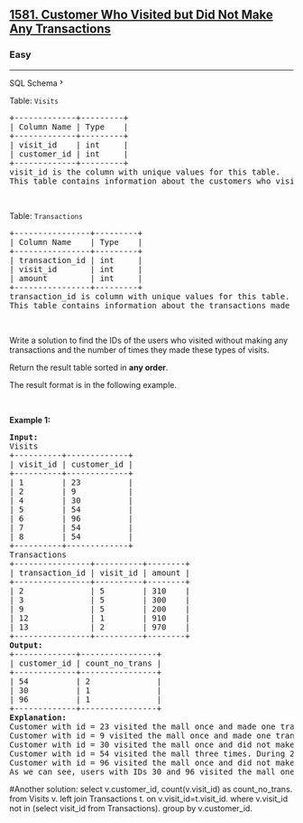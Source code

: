 <h2><a href="https://leetcode.com/problems/customer-who-visited-but-did-not-make-any-transactions/">1581. Customer Who Visited but Did Not Make Any Transactions</a></h2><h3>Easy</h3><hr><div class="sql-schema-wrapper__3VBi"><a class="sql-schema-link__3cEg">SQL Schema<svg viewBox="0 0 24 24" width="1em" height="1em" class="icon__1Md2"><path fill-rule="evenodd" d="M10 6L8.59 7.41 13.17 12l-4.58 4.59L10 18l6-6z"></path></svg></a></div><div><p>Table: <code>Visits</code></p>

<pre>+-------------+---------+
| Column Name | Type    |
+-------------+---------+
| visit_id    | int     |
| customer_id | int     |
+-------------+---------+
visit_id is the column with unique values for this table.
This table contains information about the customers who visited the mall.
</pre>

<p>&nbsp;</p>

<p>Table: <code>Transactions</code></p>

<pre>+----------------+---------+
| Column Name    | Type    |
+----------------+---------+
| transaction_id | int     |
| visit_id       | int     |
| amount         | int     |
+----------------+---------+
transaction_id is column with unique values for this table.
This table contains information about the transactions made during the visit_id.
</pre>

<p>&nbsp;</p>

<p>Write a&nbsp;solution to find the IDs of the users who visited without making any transactions and the number of times they made these types of visits.</p>

<p>Return the result table sorted in <strong>any order</strong>.</p>

<p>The&nbsp;result format is in the following example.</p>

<p>&nbsp;</p>
<p><strong class="example">Example 1:</strong></p>

<pre><strong>Input:</strong> 
Visits
+----------+-------------+
| visit_id | customer_id |
+----------+-------------+
| 1        | 23          |
| 2        | 9           |
| 4        | 30          |
| 5        | 54          |
| 6        | 96          |
| 7        | 54          |
| 8        | 54          |
+----------+-------------+
Transactions
+----------------+----------+--------+
| transaction_id | visit_id | amount |
+----------------+----------+--------+
| 2              | 5        | 310    |
| 3              | 5        | 300    |
| 9              | 5        | 200    |
| 12             | 1        | 910    |
| 13             | 2        | 970    |
+----------------+----------+--------+
<strong>Output:</strong> 
+-------------+----------------+
| customer_id | count_no_trans |
+-------------+----------------+
| 54          | 2              |
| 30          | 1              |
| 96          | 1              |
+-------------+----------------+
<strong>Explanation:</strong> 
Customer with id = 23 visited the mall once and made one transaction during the visit with id = 12.
Customer with id = 9 visited the mall once and made one transaction during the visit with id = 13.
Customer with id = 30 visited the mall once and did not make any transactions.
Customer with id = 54 visited the mall three times. During 2 visits they did not make any transactions, and during one visit they made 3 transactions.
Customer with id = 96 visited the mall once and did not make any transactions.
As we can see, users with IDs 30 and 96 visited the mall one time without making any transactions. Also, user 54 visited the mall twice and did not make any transactions.
</pre>
</div>

#Another solution: 
select v.customer_id, count(v.visit_id) as count_no_trans.
from Visits v.
left join Transactions t.
on v.visit_id=t.visit_id.
where v.visit_id not in (select visit_id from Transactions).
group by v.customer_id.
